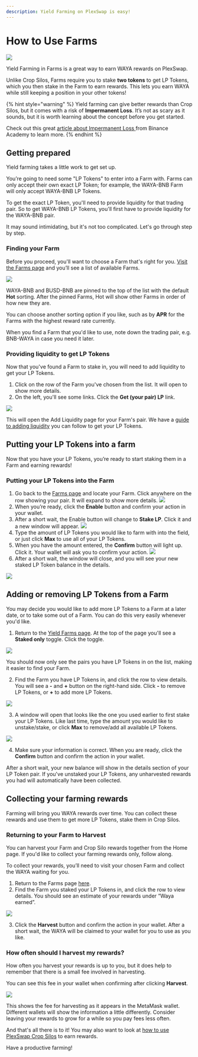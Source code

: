 ```yaml
---
description: Yield Farming on PlexSwap is easy!
---
```


# How to Use Farms

![](../../.gitbook/assets/Yield\_Farms.png)

Yield Farming in Farms is a great way to earn WAYA rewards on PlexSwap.

Unlike Crop Silos, Farms require you to stake **two tokens** to get LP Tokens, which you then stake in the Farm to earn rewards. This lets you earn WAYA while still keeping a position in your other tokens!

{% hint style="warning" %}
Yield farming can give better rewards than Crop Silos, but it comes with a risk of **Impermanent Loss**. It’s not as scary as it sounds, but it is worth learning about the concept before you get started.

Check out this great [article about Impermanent Loss ](https://academy.binance.com/en/articles/impermanent-loss-explained)from Binance Academy to learn more.
{% endhint %}

## Getting prepared

Yield farming takes a little work to get set up.

You’re going to need some "LP Tokens" to enter into a Farm with. Farms can only accept their own exact LP Token; for example, the WAYA-BNB Farm will only accept WAYA-BNB LP Tokens.

To get the exact LP Token, you'll need to provide liquidity for that trading pair. So to get WAYA-BNB LP Tokens, you'll first have to provide liquidity for the WAYA-BNB pair.

It may sound intimidating, but it's not too complicated. Let's go through step by step.

### Finding your Farm

Before you proceed, you'll want to choose a Farm that's right for you. [Visit the Farms page](https://swap.plexfinance.us/farms) and you’ll see a list of available Farms.

![](../../.gitbook/assets/plex-farms.png)

WAYA-BNB and BUSD-BNB are pinned to the top of the list with the default **Hot** sorting. After the pinned Farms, Hot will show other Farms in order of how new they are.

You can choose another sorting option if you like, such as by **APR** for the Farms with the highest reward rate currently.

When you find a Farm that you'd like to use, note down the trading pair, e.g. BNB-WAYA in case you need it later.

### Providing liquidity to get LP Tokens

Now that you've found a Farm to stake in, you will need to add liquidity to get your LP Tokens.

1.  Click on the row of the Farm you've chosen from the list. It will open to show more details.
2.  On the left, you'll see some links. Click the **Get (your pair) LP** link.

![](../../.gitbook/assets/plex-farms-get-liquidity.png)

This will open the Add Liquidity page for your Farm's pair. We have a [guide to adding liquidity](https://docs.plexfinance.us/products/exchange/liquidity-guide) you can follow to get your LP Tokens.

## Putting your LP Tokens into a farm

Now that you have your LP Tokens, you’re ready to start staking them in a Farm and earning rewards!

### Putting your LP Tokens into the Farm

1.  Go back to the [Farms page](https://swap.plexfinance.us/farms) and locate your Farm. Click anywhere on the row showing your pair. It will expand to show more details.
![](../../.gitbook/assets/plex-farms-enable.png)
2.  When you’re ready, click the **Enable** button and confirm your action in your wallet.
3.  After a short wait, the Enable button will change to **Stake LP**. Click it and a new window will appear.
![](../../.gitbook/assets/plex-farms-stake-lp-button-stake.png)
4.  Type the amount of LP Tokens you would like to farm with into the field, or just click **Max** to use all of your LP Tokens.
5. When you have the amount entered, the **Confirm** button will light up. Click it. Your wallet will ask you to confirm your action.
![](../../.gitbook/assets/plex-farms-stake-lp-button-confirm.png)
6.  After a short wait, the window will close, and you will see your new staked LP Token balance in the details.

![](../../.gitbook/assets/plex-farms-stake-lp-confirmed.png)

## Adding or removing LP Tokens from a Farm

You may decide you would like to add more LP Tokens to a Farm at a later date, or to take some out of a Farm. You can do this very easily whenever you'd like.

1.  Return to the [Yield Farms page](https://swap.plexfinance.us/farms). At the top of the page you'll see a **Staked only** toggle. Click the toggle.

![](<../../.gitbook/assets/plex-farms-staked-only.png>)

You should now only see the pairs you have LP Tokens in on the list, making it easier to find your Farm.

2.  Find the Farm you have LP Tokens in, and click the row to view details. You will see a **-** and **+** button on the right-hand side. Click **-** to remove LP Tokens, or **+** to add more LP Tokens.

![](../../.gitbook/assets/plex-farms-stake-options.png)

3.  A window will open that looks like the one you used earlier to first stake your LP Tokens. Like last time, type the amount you would like to unstake/stake, or click **Max** to remove/add all available LP Tokens.

![](../../.gitbook/assets/plex-farms-unstake.png)

4.  Make sure your information is correct. When you are ready, click the **Confirm** button and confirm the action in your wallet.

After a short wait, your new balance will show in the details section of your LP Token pair. If you've unstaked your LP Tokens, any unharvested rewards you had will automatically have been collected.

## Collecting your farming rewards

Farming will bring you WAYA rewards over time. You can collect these rewards and use them to get more LP Tokens, stake them in Crop Silos.

### Returning to your Farm to Harvest

You can harvest your Farm and Crop Silo rewards together from the Home page. If you'd like to collect your farming rewards only, follow along.

To collect your rewards, you’ll need to visit your chosen Farm and collect the WAYA waiting for you.

1.  Return to the Farms page [here](https://swap.plexfinance.us/farms).
2.  Find the Farm you staked your LP Tokens in, and click the row to view details. You should see an estimate of your rewards under “Waya earned”.

![](../../.gitbook/assets/plex-farms-harvest-button.png)

3.  Click the **Harvest** button and confirm the action in your wallet. After a short wait, the WAYA will be claimed to your wallet for you to use as you like.

### How often should I harvest my rewards?

How often you harvest your rewards is up to you, but it does help to remember that there is a small fee involved in harvesting.

You can see this fee in your wallet when confirming after clicking **Harvest**.

![](../../.gitbook/assets/plex-farms-harvest-fees.png)

This shows the fee for harvesting as it appears in the MetaMask wallet. Different wallets will show the information a little differently. Consider leaving your rewards to grow for a while so you pay fees less often.

And that's all there is to it! You may also want to look at [how to use PlexSwap Crop Silos](https://docs.plexfinance.us/products/crop-silos) to earn rewards.

Have a productive farming!
